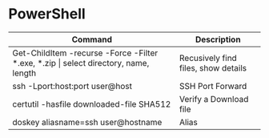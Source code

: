 # PowerShell

| Command | Description |
| ----------- | ------- |
| Get-ChildItem -recurse -Force -Filter *.exe, *.zip \| select directory, name, length | Recusively find files, show details  |
| ssh -Lport:host:port user@host | SSH Port Forward | 
| certutil -hasfile downloaded-file SHA512 | Verify a Download file | 
| doskey aliasname=ssh user@hostname | Alias | 
